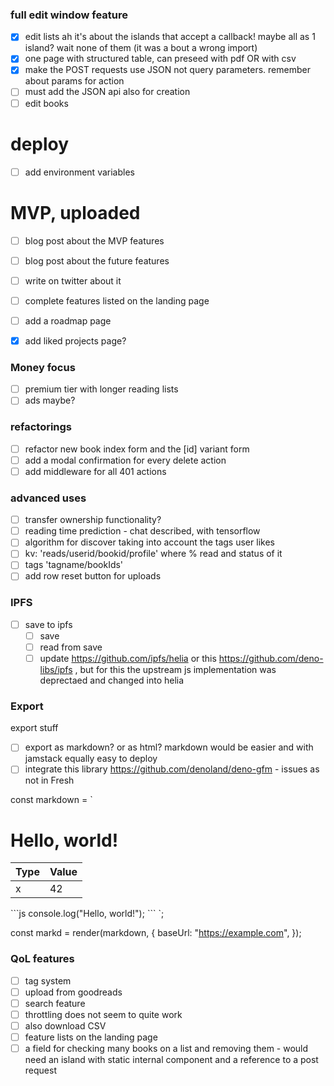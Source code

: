 ### full edit window feature

- [x] edit lists ah it's about the islands that accept a callback! maybe all as
      1 island? wait none of them (it was a bout a wrong import)
- [x] one page with structured table, can preseed with pdf OR with csv
- [x] make the POST requests use JSON not query parameters. remember about
      params for action
- [ ] must add the JSON api also for creation
- [ ] edit books

# deploy

- [ ] add environment variables

# MVP, uploaded

- [ ] blog post about the MVP features
- [ ] blog post about the future features

- [ ] write on twitter about it
- [ ] complete features listed on the landing page
- [ ] add a roadmap page
- [x] add liked projects page?

### Money focus

- [ ] premium tier with longer reading lists
- [ ] ads maybe?

### refactorings

- [ ] refactor new book index form and the [id] variant form
- [ ] add a modal confirmation for every delete action
- [ ] add middleware for all 401 actions

### advanced uses

- [ ] transfer ownership functionality?
- [ ] reading time prediction - chat described, with tensorflow
- [ ] algorithm for discover taking into account the tags user likes
- [ ] kv: 'reads/userid/bookid/profile' where % read and status of it
- [ ] tags 'tagname/bookIds'
- [ ] add row reset button for uploads

### IPFS

- [ ] save to ipfs
  - [ ] save
  - [ ] read from save
  - [ ] update https://github.com/ipfs/helia or this
        https://github.com/deno-libs/ipfs , but for this the upstream js
        implementation was deprectaed and changed into helia

### Export

export stuff

- [ ] export as markdown? or as html? markdown would be easier and with jamstack
      equally easy to deploy
- [ ] integrate this library https://github.com/denoland/deno-gfm - issues as
      not in Fresh

const markdown = `

# Hello, world!

| Type | Value |
| ---- | ----- |
| x    | 42    |

\`\`\`js console.log("Hello, world!"); \`\`\` `;

const markd = render(markdown, { baseUrl: "https://example.com", });

### QoL features

- [ ] tag system
- [ ] upload from goodreads
- [ ] search feature
- [ ] throttling does not seem to quite work
- [ ] also download CSV
- [ ] feature lists on the landing page
- [ ] a field for checking many books on a list and removing them - would need an island with static internal component and a reference to a post request
